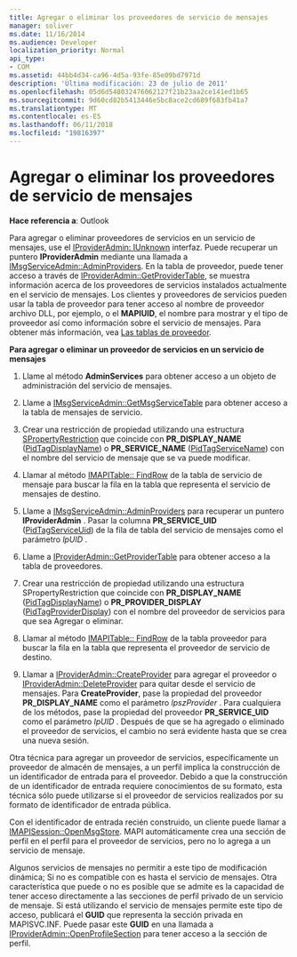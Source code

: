 ```yaml
---
title: Agregar o eliminar los proveedores de servicio de mensajes
manager: soliver
ms.date: 11/16/2014
ms.audience: Developer
localization_priority: Normal
api_type:
- COM
ms.assetid: 44bb4d34-ca96-4d5a-93fe-85e09bd7971d
description: 'Última modificación: 23 de julio de 2011'
ms.openlocfilehash: 05d6d548032476062127f21b23aa2ce141ed1b65
ms.sourcegitcommit: 9d60cd82b5413446e5bc8ace2cd689f683fb41a7
ms.translationtype: MT
ms.contentlocale: es-ES
ms.lasthandoff: 06/11/2018
ms.locfileid: "19816397"
---
```

# <a name="adding-or-deleting-providers-in-a-message-service"></a>Agregar o eliminar los proveedores de servicio de mensajes

  
  
**Hace referencia a**: Outlook 
  
Para agregar o eliminar proveedores de servicios en un servicio de mensajes, use el [IProviderAdmin: IUnknown](iprovideradminiunknown.md) interfaz. Puede recuperar un puntero **IProviderAdmin** mediante una llamada a [IMsgServiceAdmin::AdminProviders](imsgserviceadmin-adminproviders.md). En la tabla de proveedor, puede tener acceso a través de [IProviderAdmin::GetProviderTable](iprovideradmin-getprovidertable.md), se muestra información acerca de los proveedores de servicios instalados actualmente en el servicio de mensajes. Los clientes y proveedores de servicios pueden usar la tabla de proveedor para tener acceso al nombre de proveedor archivo DLL, por ejemplo, o el **MAPIUID**, el nombre para mostrar y el tipo de proveedor así como información sobre el servicio de mensajes. Para obtener más información, vea [Las tablas de proveedor](provider-tables.md).
  
 **Para agregar o eliminar un proveedor de servicios en un servicio de mensajes**
  
1. Llame al método **AdminServices** para obtener acceso a un objeto de administración del servicio de mensajes. 
    
2. Llame a [IMsgServiceAdmin::GetMsgServiceTable](imsgserviceadmin-getmsgservicetable.md) para obtener acceso a la tabla de mensajes de servicio. 
    
3. Crear una restricción de propiedad utilizando una estructura [SPropertyRestriction](spropertyrestriction.md) que coincide con **PR_DISPLAY_NAME** ([PidTagDisplayName](pidtagdisplayname-canonical-property.md)) o **PR_SERVICE_NAME** ([PidTagServiceName](pidtagservicename-canonical-property.md)) con el nombre del servicio de mensaje que se va puede modificar. 
    
4. Llamar al método [IMAPITable:: FindRow](imapitable-findrow.md) de la tabla de servicio de mensaje para buscar la fila en la tabla que representa el servicio de mensajes de destino. 
    
5. Llame a [IMsgServiceAdmin::AdminProviders](imsgserviceadmin-adminproviders.md) para recuperar un puntero **IProviderAdmin** . Pasar la columna **PR_SERVICE_UID** ([PidTagServiceUid](pidtagserviceuid-canonical-property.md)) de la fila de tabla del servicio de mensajes como el parámetro _lpUID_ . 
    
6. Llame a [IProviderAdmin::GetProviderTable](iprovideradmin-getprovidertable.md) para obtener acceso a la tabla de proveedores. 
    
7. Crear una restricción de propiedad utilizando una estructura SPropertyRestriction que coincide con **PR_DISPLAY_NAME** ([PidTagDisplayName](pidtagdisplayname-canonical-property.md)) o **PR_PROVIDER_DISPLAY** ([PidTagProviderDisplay](pidtagproviderdisplay-canonical-property.md)) con el nombre del proveedor de servicios para que sea Agregar o eliminar. 
    
8. Llamar al método [IMAPITable:: FindRow](imapitable-findrow.md) de la tabla proveedor para buscar la fila en la tabla que representa el proveedor de servicio de destino. 
    
9. Llamar a [IProviderAdmin::CreateProvider](iprovideradmin-createprovider.md) para agregar el proveedor o [IProviderAdmin::DeleteProvider](iprovideradmin-deleteprovider.md) para quitar desde el servicio de mensajes. Para **CreateProvider**, pase la propiedad del proveedor **PR_DISPLAY_NAME** como el parámetro _lpszProvider_ . Para cualquiera de los métodos, pase la propiedad del proveedor **PR_SERVICE_UID** como el parámetro _lpUID_ . Después de que se ha agregado o eliminado el proveedor de servicios, el cambio no será evidente hasta que se crea una nueva sesión. 
    
Otra técnica para agregar un proveedor de servicios, específicamente un proveedor de almacén de mensajes, a un perfil implica la construcción de un identificador de entrada para el proveedor. Debido a que la construcción de un identificador de entrada requiere conocimientos de su formato, esta técnica sólo puede utilizarse si el proveedor de servicios realizados por su formato de identificador de entrada pública. 
  
Con el identificador de entrada recién construido, un cliente puede llamar a [IMAPISession::OpenMsgStore](imapisession-openmsgstore.md). MAPI automáticamente crea una sección de perfil en el perfil para el proveedor de servicios, pero no lo agrega a un servicio de mensaje. 
  
Algunos servicios de mensajes no permitir a este tipo de modificación dinámica; Si no es compatible con es hasta el servicio de mensajes. Otra característica que puede o no es posible que se admite es la capacidad de tener acceso directamente a las secciones de perfil privado de un servicio de mensaje. Si está utilizando el servicio de mensajes permite este tipo de acceso, publicará el **GUID** que representa la sección privada en MAPISVC.INF. Puede pasar este **GUID** en una llamada a [IProviderAdmin::OpenProfileSection](iprovideradmin-openprofilesection.md) para tener acceso a la sección de perfil. 
  


